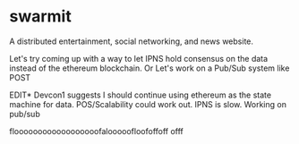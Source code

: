 # swarmit

A distributed entertainment, social networking, and news website.

Let's try coming up with a way to let IPNS hold consensus on the data instead of the ethereum blockchain. Or Let's work on a Pub/Sub system like POST

EDIT* Devcon1 suggests I should continue using ethereum as the state machine for data. POS/Scalability could work out. IPNS is slow. Working on pub/sub

floooooooooooooooooofalooooofloofoffoff offf
